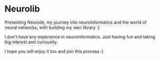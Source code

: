 # Neurolib

Presenting Neurolib, my journey into neuroinformatics and the world of neural networks, with building my own library :)

I don't have any experience in neuroinformatics. Just having fun and taking big interest and curiousity.

I hope you will enjoy it too and join this process :)


